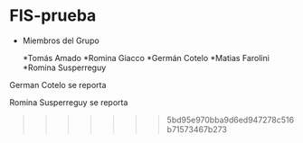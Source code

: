 # FIS-prueba


* Miembros del Grupo

    *Tomás Amado
    *Romina Giacco
    *Germán Cotelo
    *Matias Farolini
    *Romina Susperreguy

German Cotelo se reporta

Romina Susperreguy se reporta 
>>>>>>> 5bd95e970bba9d6ed947278c516b71573467b273
